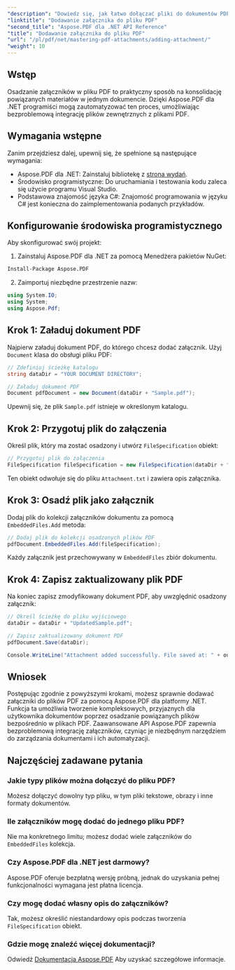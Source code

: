 ```yaml
---
"description": "Dowiedz się, jak łatwo dołączać pliki do dokumentów PDF za pomocą Aspose.PDF dla platformy .NET. Skorzystaj z naszego przewodnika krok po kroku, aby ulepszyć funkcjonalność plików PDF dzięki osadzonym plikom."
"linktitle": "Dodawanie załącznika do pliku PDF"
"second_title": "Aspose.PDF dla .NET API Reference"
"title": "Dodawanie załącznika do pliku PDF"
"url": "/pl/pdf/net/mastering-pdf-attachments/adding-attachment/"
"weight": 10
---
```


## Wstęp  

Osadzanie załączników w pliku PDF to praktyczny sposób na konsolidację powiązanych materiałów w jednym dokumencie. Dzięki Aspose.PDF dla .NET programiści mogą zautomatyzować ten proces, umożliwiając bezproblemową integrację plików zewnętrznych z plikami PDF.  

## Wymagania wstępne  

Zanim przejdziesz dalej, upewnij się, że spełnione są następujące wymagania:  

- Aspose.PDF dla .NET: Zainstaluj bibliotekę z [strona wydań](https://releases.aspose.com/pdf/net/).  
- Środowisko programistyczne: Do uruchamiania i testowania kodu zaleca się użycie programu Visual Studio.  
- Podstawowa znajomość języka C#: Znajomość programowania w języku C# jest konieczna do zaimplementowania podanych przykładów.  

## Konfigurowanie środowiska programistycznego  

Aby skonfigurować swój projekt:  

1. Zainstaluj Aspose.PDF dla .NET za pomocą Menedżera pakietów NuGet:  
```bash
Install-Package Aspose.PDF
```  
2. Zaimportuj niezbędne przestrzenie nazw:  

```csharp
using System.IO;
using System;
using Aspose.Pdf;
``` 

## Krok 1: Załaduj dokument PDF  

Najpierw załaduj dokument PDF, do którego chcesz dodać załącznik. Użyj `Document` klasa do obsługi pliku PDF:  

```csharp
// Zdefiniuj ścieżkę katalogu
string dataDir = "YOUR DOCUMENT DIRECTORY";

// Załaduj dokument PDF
Document pdfDocument = new Document(dataDir + "Sample.pdf");
```  

Upewnij się, że plik `Sample.pdf` istnieje w określonym katalogu.  

## Krok 2: Przygotuj plik do załączenia  

Określ plik, który ma zostać osadzony i utwórz `FileSpecification` obiekt:  

```csharp
// Przygotuj plik do załączenia
FileSpecification fileSpecification = new FileSpecification(dataDir + "Attachment.txt", "Description of the attached file");
```  

Ten obiekt odwołuje się do pliku `Attachment.txt` i zawiera opis załącznika.  

## Krok 3: Osadź plik jako załącznik  

Dodaj plik do kolekcji załączników dokumentu za pomocą `EmbeddedFiles.Add` metoda:  

```csharp
// Dodaj plik do kolekcji osadzonych plików PDF
pdfDocument.EmbeddedFiles.Add(fileSpecification);
```  

Każdy załącznik jest przechowywany w `EmbeddedFiles` zbiór dokumentu.  

## Krok 4: Zapisz zaktualizowany plik PDF  

Na koniec zapisz zmodyfikowany dokument PDF, aby uwzględnić osadzony załącznik:  

```csharp
// Określ ścieżkę do pliku wyjściowego
dataDir = dataDir + "UpdatedSample.pdf";

// Zapisz zaktualizowany dokument PDF
pdfDocument.Save(dataDir);

Console.WriteLine("Attachment added successfully. File saved at: " + outputFile);
```  

## Wniosek  

Postępując zgodnie z powyższymi krokami, możesz sprawnie dodawać załączniki do plików PDF za pomocą Aspose.PDF dla platformy .NET. Funkcja ta umożliwia tworzenie kompleksowych, przyjaznych dla użytkownika dokumentów poprzez osadzanie powiązanych plików bezpośrednio w plikach PDF. Zaawansowane API Aspose.PDF zapewnia bezproblemową integrację załączników, czyniąc je niezbędnym narzędziem do zarządzania dokumentami i ich automatyzacji.  

## Najczęściej zadawane pytania  

### Jakie typy plików można dołączyć do pliku PDF?  
Możesz dołączyć dowolny typ pliku, w tym pliki tekstowe, obrazy i inne formaty dokumentów.  

### Ile załączników mogę dodać do jednego pliku PDF?  
Nie ma konkretnego limitu; możesz dodać wiele załączników do `EmbeddedFiles` kolekcja.  

### Czy Aspose.PDF dla .NET jest darmowy?  
Aspose.PDF oferuje bezpłatną wersję próbną, jednak do uzyskania pełnej funkcjonalności wymagana jest płatna licencja.  

### Czy mogę dodać własny opis do załączników?  
Tak, możesz określić niestandardowy opis podczas tworzenia `FileSpecification` obiekt.  

### Gdzie mogę znaleźć więcej dokumentacji?  
Odwiedź [Dokumentacja Aspose.PDF](https://reference.aspose.com/pdf/net/) Aby uzyskać szczegółowe informacje.